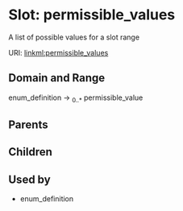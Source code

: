 
# Slot: permissible_values


A list of possible values for a slot range

URI: [linkml:permissible_values](https://w3id.org/linkml/permissible_values)


## Domain and Range

enum_definition ->  <sub>0..*</sub> permissible_value

## Parents


## Children


## Used by

 * enum_definition
